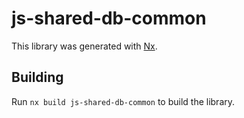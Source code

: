 # js-shared-db-common

This library was generated with [Nx](https://nx.dev).

## Building

Run `nx build js-shared-db-common` to build the library.
